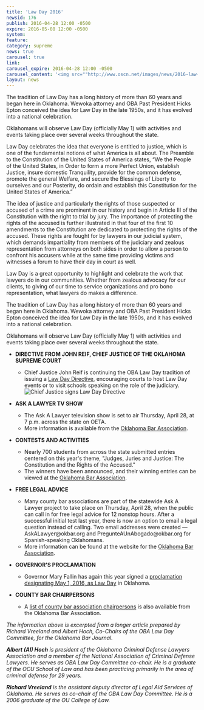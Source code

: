 ```yaml
---
title: 'Law Day 2016'
newsid: 176
publish: 2016-04-28 12:00 -0500
expire: 2016-05-08 12:00 -0500
system: 
feature: 
category: supreme
news: true
carousel: true
link: 
carousel_expire: 2016-04-28 12:00 -0500
carousel_content: '<img src=""http://www.oscn.net/images/news/2016-law-day-carousel.jpg"" alt=""2016 Law Day""/>'
layout: news
---
```

<p>The tradition of Law Day has a long history of more than 60 years and began here in Oklahoma. Wewoka attorney and OBA Past President Hicks Epton conceived the idea for Law Day in the late 1950s, and it has evolved into a national celebration. </p>
<p>Oklahomans will observe Law Day (officially May 1) with activities and events taking place over several weeks throughout the state.  

 <!--more-->
<p>Law Day celebrates the idea that everyone is entitled to justice, which is one of the fundamental notions of what America is all about. The Preamble to the Constitution of the United States of America states, “We the People of the United States, in Order to form a more Perfect Union, establish Justice, insure domestic Tranquility, provide for the common defense, promote the general Welfare, and secure the Blessings of Liberty to ourselves and our Posterity, do ordain and establish this Constitution for the United States of America.”</p>
<p>The idea of justice and particularly the rights of those suspected or accused of a crime are prominent in our history and begin in Article III of the Constitution with the right to trial by jury. The importance of protecting the rights of the accused is further illustrated in that four of the first 10 amendments to the Constitution are dedicated to protecting the rights of the accused. These rights are fought for by lawyers in our judicial system, which demands impartiality from members of the judiciary and zealous representation from attorneys on both sides in order to allow a person to confront his accusers while at the same time providing victims and witnesses a forum to have their day in court as well. </p>
<p>Law Day is a great opportunity to highlight and celebrate the work that lawyers do in our communities. Whether from zealous advocacy for our clients, to giving of our time to service organizations and pro bono representation, what lawyers do makes a difference.</p>
<p>The tradition of Law Day has a long history of more than 60 years and began here in Oklahoma. Wewoka attorney and OBA Past President Hicks Epton conceived the idea for Law Day in the late 1950s, and it has evolved into a national celebration. </p>
<p>Oklahomans will observe Law Day (officially May 1) with activities and events taking place over several weeks throughout the state.  
</p>
<ul>
<li>
<p><strong>DIRECTIVE FROM JOHN REIF, CHIEF JUSTICE OF THE OKLAHOMA SUPREME COURT</strong></p>
<ul>
<li>Chief Justice John Reif is continuing the OBA Law Day tradition of issuing a <a href="http://www.oscn.net/images/news/2016-law-day-directive.pdf" target="_blank">Law Day Directive</a>, encouraging courts to host Law Day events or to visit schools speaking on the role of the judiciary.
<img src="http://www.oscn.net/images/news/2016-law-day-directive-signing.jpg" alt="Chief Justice signs Law Day Directive"></li>
</ul>
</li>
<li>
<p><strong>ASK A LAWYER TV SHOW</strong></p>
<ul>
<li>The Ask A Lawyer television show is set to air Thursday, April 28, at 7 p.m. across the state on OETA.  
</li>
<li>More information is available from the <a href="http://www.okbar.org/public/Outreach/LawDay/freeLegalAdvice/AskALawyerTVShow.aspx" target="_blank">Oklahoma Bar Association</a>.</li>
</ul>
</li>
<li>
<p><strong>CONTESTS AND ACTIVITIES</strong> </p>
<ul>
<li>Nearly 700 students from across the state submitted entries centered on this year's theme, "Judges, Juries and Justice: The Constitution and the Rights of the Accused."</li>
<li>The winners have been announced, and their winning entries can be viewed at the <a href="http://www.okbar.org/public/Outreach/LawDay/ContestWinners2016.aspx" target="_blank">Oklahoma Bar Association</a>.</li>
</ul>
</li>
<li>
<p><strong>FREE LEGAL ADVICE</strong></p>
<ul>
<li>Many county bar associations are part of the statewide Ask A Lawyer project to take place on Thursday, April 28, when the public can call in for free legal advice for 12 nonstop hours.  After a successful initial test last year, there is now an option to email a legal question instead of calling. Two email addresses were created — AskALawyer@okbar.org and PregunteAUnAbogado@okbar.org for Spanish-speaking Oklahomans. </li>
<li>More information can be found at the website for the <a href="http://www.okbar.org/public/Outreach/LawDay/freelegaladvicevolunteers.aspx" target="_blank">Oklahoma Bar Association</a>.</li>
</ul>
</li>
<li>
<p><strong>GOVERNOR'S PROCLAMATION</strong></p>
<ul>
<li>Governor Mary Fallin has again this year signed a <a href="http://www.oscn.net/images/news/2016-law-day-procamation.pdf" target="_blank">proclamation designating May 1, 2016, as Law Day</a> in Oklahoma.</li>
</ul>
</li>
<li>
<p><strong>COUNTY BAR CHAIRPERSONS</strong></p>
<ul>
<li>A <a href="http://www.okbar.org/public/Outreach/LawDay/CountyBarChairs.aspx" target="_blank">list of county bar association chairpersons</a> is also available from the Oklahoma Bar Association.</li>
</ul>
</li>
</ul>
<p><em>The information above is excerpted from a longer article prepared by Richard Vreeland and Albert Hoch, Co-Chairs of the OBA Law Day Committee, for the Oklahoma Bar Journal.</em></p>
<p><em><strong>Albert (Al) Hoch</strong> is president of the Oklahoma Criminal Defense Lawyers Association and a member of the National Association of Criminal Defense Lawyers. He serves as OBA Law Day Committee co-chair. He is a graduate of the OCU School of Law and has been practicing primarily in the area of criminal defense for 29 years.</em> </p>
<p><em><strong>Richard Vreeland</strong> is the assistant deputy director of Legal Aid Services of Oklahoma. He serves as co-chair of the OBA Law Day Committee. He is a 2006 graduate of the OU College of Law.</em></p>